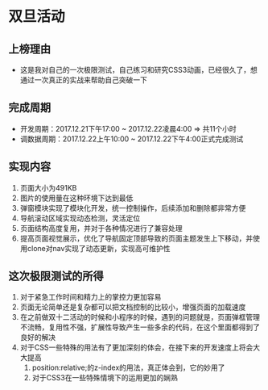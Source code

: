 # 双旦活动

## 上榜理由

* 这是我对自己的一次极限测试，自己练习和研究CSS3动画，已经很久了，想通过一次真正的实战来帮助自己突破一下

## 完成周期

* 开发周期：2017.12.21下午17:00 ~ 2017.12.22凌晨4:00 => 共11个小时
* 调数据周期：2017.12.22上午10:00 ~ 2017.12.22下午4:00正式完成测试

## 实现内容

1. 页面大小为491KB
2. 图片的使用量在这种环境下达到最低
3. 弹窗模块实现了模块化开发，统一控制操作，后续添加和删除都非常方便
4. 导航滚动区域实现动态检测，灵活定位
5. 页面结构高度复用，并对于各种情况进行了兼容处理
6. 提高页面视觉展示，优化了导航固定顶部导致的页面主题发生上下移动，并使用clone对nav实现了动态更新，实现高可维护性

## 这次极限测试的所得

1. 对于紧急工作时间和精力上的掌控力更加容易
2. 页面无论简单还是复杂都可以把文档控制的比较小，增强页面的加载速度
3. 在之前做双十二活动的时候和小程序的时候，遇到的问题就是，页面弹框管理不流畅，复用性不强，扩展性导致产生一些多余的代码，在这个里面都得到了良好的解决
4. 对于CSS一些特殊的用法有了更加深刻的体会，在接下来的开发速度上将会大大提高
    1. position:relative;的z-index的用法，真正体会到，它的妙用了
    2. 对于CSS3在一些特殊情境下的运用更加的娴熟


